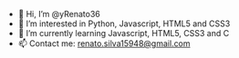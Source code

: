 - 👋 Hi, I’m @yRenato36
- 👀 I’m interested in Python, Javascript, HTML5 and CSS3
- 🌱 I’m currently learning Javascript, HTML5, CSS3 and C
- 📫 Contact me: renato.silva15948@gmail.com

<!---
yRenato36/yRenato36 is a ✨ special ✨ repository because its `README.md` (this file) appears on your GitHub profile.
You can click the Preview link to take a look at your changes.
--->
